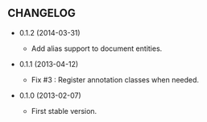 CHANGELOG
---------

* 0.1.2 (2014-03-31)

  * Add alias support to document entities.

* 0.1.1 (2013-04-12)

  * Fix #3 : Register annotation classes when needed.

* 0.1.0 (2013-02-07)

  * First stable version.
